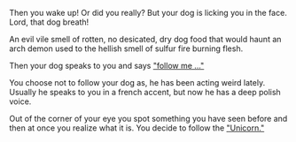 Then you wake up! Or did you really? But your dog is licking you in the face. Lord, that dog breath!

An evil vile smell of rotten, no desicated, dry dog food that would haunt an arch demon used to the
hellish smell of sulfur fire burning flesh.

Then your dog speaks to you and says ["follow me ..."](../play-with-dog/dog.md)

You choose not to follow your dog as, he has been acting weird lately. Usually he speaks to you in a french accent, but now he has a deep polish voice. 

Out of the corner of your eye you spot something you have seen before and then at once you realize what it is. You decide to follow the ["Unicorn."](../unicorn/yes/yes.md)